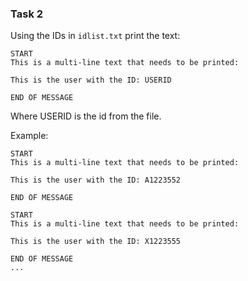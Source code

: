 ### Task 2
Using the IDs in `idlist.txt` print the text:
```
START
This is a multi-line text that needs to be printed:

This is the user with the ID: USERID

END OF MESSAGE
```

Where USERID is the id from the file.

Example:
```
START
This is a multi-line text that needs to be printed:

This is the user with the ID: A1223552

END OF MESSAGE

START
This is a multi-line text that needs to be printed:

This is the user with the ID: X1223555

END OF MESSAGE
...

```